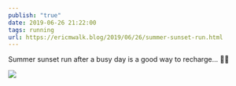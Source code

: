 ```yaml
---
publish: "true"
date: 2019-06-26 21:22:00
tags: running
url: https://ericmwalk.blog/2019/06/26/summer-sunset-run.html
---
```


Summer sunset run after a busy day is a good way to recharge... 🏃‍♂️

![](https://ericmwalk.blog/uploads/2022/94da176e69.jpg)